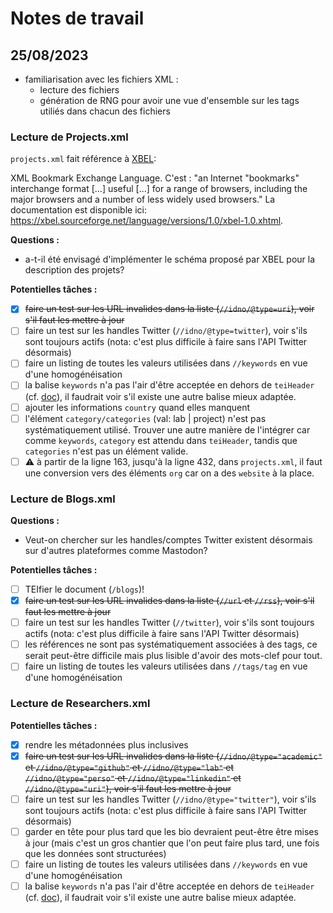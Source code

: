 # Notes de travail

## 25/08/2023

- familiarisation avec les fichiers XML : 
	- lecture des fichiers
	- génération de RNG pour avoir une vue d'ensemble sur les tags utiliés dans chacun des fichiers


### Lecture de Projects.xml

`projects.xml` fait référence à [XBEL](http://xbel.sourceforge.net): 

XML Bookmark Exchange Language. C'est : "an Internet "bookmarks" interchange format [...] useful [...] for a range of browsers, including the major browsers and a number of less widely used browsers." La documentation est disponible ici: https://xbel.sourceforge.net/language/versions/1.0/xbel-1.0.xhtml.

**Questions :** 
- a-t-il été envisagé d'implémenter le schéma proposé par XBEL pour la description des projets?

**Potentielles tâches :** 
- [x] ~~faire un test sur les URL invalides dans la liste (`//idno/@type=uri`), voir s'il faut les mettre à jour~~
- [ ] faire un test sur les handles Twitter (`//idno/@type=twitter`), voir s'ils sont toujours actifs (nota: c'est plus difficile à faire sans l'API Twitter désormais)
- [ ] faire un listing de toutes les valeurs utilisées dans `//keywords` en vue d'une homogénéisation
- [ ] la balise `keywords` n'a pas l'air d'être acceptée en dehors de `teiHeader` (cf. [doc](https://www.tei-c.org/release/doc/tei-p5-doc/en/html/examples-keywords.html)), il faudrait voir s'il existe une autre balise mieux adaptée.
- [ ] ajouter les informations `country` quand elles manquent
- [ ] l'élément `category/categories` (val: lab | project) n'est pas systématiquement utilisé. Trouver une autre manière de l'intégrer car comme `keywords`, `category` est attendu dans `teiHeader`, tandis que `categories` n'est pas un élément valide.
- [ ] :warning: à partir de la ligne 163, jusqu'à la ligne 432, dans `projects.xml`, il faut une conversion vers des éléments `org` car on a des `website` à la place.

### Lecture de Blogs.xml

**Questions :** 
- Veut-on chercher sur les handles/comptes Twitter existent désormais sur d'autres plateformes comme Mastodon?

**Potentielles tâches :** 
- [ ] TEIfier le document (`/blogs`)!
- [x] ~~faire un test sur les URL invalides dans la liste (`//url` et `//rss`), voir s'il faut les mettre à jour~~
- [ ] faire un test sur les handles Twitter (`//twitter`), voir s'ils sont toujours actifs (nota: c'est plus difficile à faire sans l'API Twitter désormais)
- [ ] les références ne sont pas systématiquement associées à des tags, ce serait peut-être difficile mais plus lisible d'avoir des mots-clef pour tout.
- [ ] faire un listing de toutes les valeurs utilisées dans `//tags/tag` en vue d'une homogénéisation

### Lecture de Researchers.xml 

**Potentielles tâches :** 
- [x] rendre les métadonnées plus inclusives
- [x] ~~faire un test sur les URL invalides dans la liste (`//idno/@type="academic"` et `//idno/@type="github"` et `//idno/@type="lab"` et `//idno/@type="perso"` et `//idno/@type="linkedin"` et `//idno/@type="uri"`), voir s'il faut les mettre à jour~~
- [ ] faire un test sur les handles Twitter (`//idno/@type="twitter"`), voir s'ils sont toujours actifs (nota: c'est plus difficile à faire sans l'API Twitter désormais)
- [ ] garder en tête pour plus tard que les bio devraient peut-être être mises à jour (mais c'est un gros chantier que l'on peut faire plus tard, une fois que les données sont structurées)
- [ ] faire un listing de toutes les valeurs utilisées dans `//keywords` en vue d'une homogénéisation
- [ ] la balise `keywords` n'a pas l'air d'être acceptée en dehors de `teiHeader` (cf. [doc](https://www.tei-c.org/release/doc/tei-p5-doc/en/html/examples-keywords.html)), il faudrait voir s'il existe une autre balise mieux adaptée.